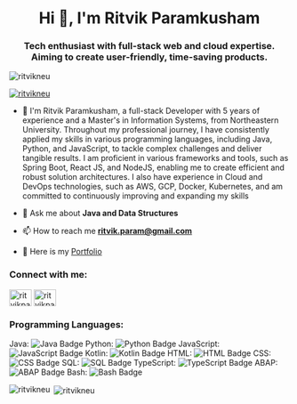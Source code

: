<h1 align="center">Hi 👋, I'm Ritvik Paramkusham</h1>
<h3 align="center">Tech enthusiast with full-stack web and cloud expertise. Aiming to create user-friendly, time-saving products.</h3>

<p align="left"> <img src="https://komarev.com/ghpvc/?username=ritvikneu&label=Profile%20views&color=0e75b6&style=flat" alt="ritvikneu" /> </p>

<p align="left"> <a href="https://github.com/ryo-ma/github-profile-trophy"><img src="https://github-profile-trophy.vercel.app/?username=ritvikneu" alt="ritvikneu" /></a> </p>

- 🔭  I'm Ritvik Paramkusham, a full-stack Developer with 5 years of experience and a Master's in Information Systems, from Northeastern University. Throughout my professional journey, I have consistently applied my skills in various programming languages, including Java, Python, and JavaScript, to tackle complex challenges and deliver tangible results. I am proficient in various frameworks and tools, such as Spring Boot, React JS, and NodeJS, enabling me to create efficient and robust solution architectures. I also have experience in Cloud and DevOps technologies, such as AWS, GCP, Docker, Kubernetes, and am committed to continuously improving and expanding my skills

- 💬 Ask me about **Java and Data Structures**

- 📫 How to reach me **ritvik.param@gmail.com**

- 📄 Here is my <a href="https://ritvikparamkusham.carrd.co/" target="blank"> Portfolio </a>

<h3 align="left">Connect with me:</h3>
<p align="left">
<a href="https://linkedin.com/in/ritvikparamkusham" target="blank"><img align="center" src="https://raw.githubusercontent.com/rahuldkjain/github-profile-readme-generator/master/src/images/icons/Social/linked-in-alt.svg" alt="ritvikparamkusham" height="30" width="40" /></a>
<a href="https://instagram.com/ritvikparamkusham" target="blank"><img align="center" src="https://raw.githubusercontent.com/rahuldkjain/github-profile-readme-generator/master/src/images/icons/Social/instagram.svg" alt="ritvikparamkusham" height="30" width="40" /></a>
</p>

<h3 align="left">Programming Languages:</h3>

Java: ![Java Badge](https://img.shields.io/badge/-Java-000000?style=flat&logo=java&logoColor=white)
Python: ![Python Badge](https://img.shields.io/badge/-Python-000000?style=flat&logo=python&logoColor=white)
JavaScript: ![JavaScript Badge](https://img.shields.io/badge/-JavaScript-000000?style=flat&logo=javascript&logoColor=white)
Kotlin: ![Kotlin Badge](https://img.shields.io/badge/-Kotlin-000000?style=flat&logo=kotlin&logoColor=white)
HTML: ![HTML Badge](https://img.shields.io/badge/-HTML-000000?style=flat&logo=html5&logoColor=white)
CSS: ![CSS Badge](https://img.shields.io/badge/-CSS-000000?style=flat&logo=css3&logoColor=white)
SQL: ![SQL Badge](https://img.shields.io/badge/-SQL-000000?style=flat&logo=mysql&logoColor=white)
TypeScript: ![TypeScript Badge](https://img.shields.io/badge/-TypeScript-000000?style=flat&logo=typescript&logoColor=white)
ABAP: ![ABAP Badge](https://img.shields.io/badge/-ABAP-000000?style=flat&logo=abap&logoColor=white)
Bash: ![Bash Badge](https://img.shields.io/badge/-Bash-000000?style=flat&logo=gnu-bash&logoColor=white)

<p><img align="left" src="https://github-readme-stats.vercel.app/api/top-langs?username=ritvikneu&show_icons=true&locale=en&layout=compact" alt="ritvikneu" /></p>

<p>&nbsp;<img align="center" src="https://github-readme-stats.vercel.app/api?username=ritvikneu&show_icons=true&locale=en" alt="ritvikneu" /></p>

